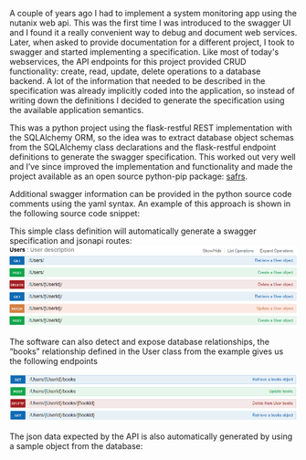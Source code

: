 A couple of years ago I had to implement a system monitoring app using the nutanix web api. This was the first time I was introduced to the swagger UI and I found it a really convenient way to debug and document web services.
Later, when asked to provide documentation for a different project, I took to swagger and started implementing a specification. Like most of today's webservices, the API endpoints for this project provided CRUD functionality: create, read, update, delete operations to a database backend.
A lot of the information that needed to be described in the specification was already implicitly coded into the application, so instead of writing down the definitions I decided to generate the specification using the available application semantics.

This was a python project using the flask-restful REST implementation with the SQLAlchemy ORM, so the idea was to extract database object schemas from the SQLAlchemy class declarations and the flask-restful endpoint definitions to generate the swagger specification.
This worked out very well and I’ve since improved the implementation and functionality and made the project available as an open source python-pip package: [safrs](https://github.com/thomaxxl/safrs).


Additional swagger information can be provided in the python source code comments using the yaml syntax. An example of this approach is shown in the following source code snippet:


This simple class definition will automatically generate a swagger specification and jsonapi routes:
![users](images/users1.PNG)

The software can also detect and expose database relationships, the “books” relationship defined in the User class from the example gives us the following endpoints

![books](images/books.PNG)


The json data expected by the API is also automatically generated by using a sample object from the database:


